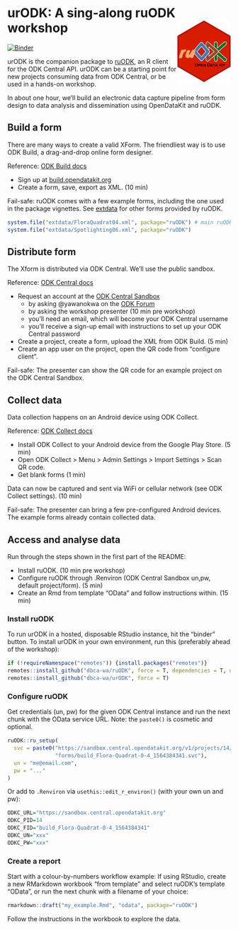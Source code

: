 
<!-- README.md is generated from README.Rmd. Please edit that file -->

# urODK: A sing-along ruODK workshop <img src="man/figures/ruODK.png" align="right" alt="Are you ODK?" width="120" />

<!-- badges: start -->

[![Binder](https://mybinder.org/badge_logo.svg)](https://mybinder.org/v2/gh/dbca-wa/urODK/master?urlpath=rstudio)
<!-- badges: end -->

urODK is the companion package to
[ruODK](\(https://dbca-wa.github.io/ruODK/\)), an R client for the ODK
Central API. urODK can be a starting point for new projects consuming
data from ODK Central, or be used in a hands-on workshop.

In about one hour, we’ll build an electronic data capture pipeline from
form design to data analysis and dissemination using OpenDataKit and
ruODK.

## Build a form

There are many ways to create a valid XForm. The friendliest way is to
use ODK Build, a drag-and-drop online form designer.

Reference: [ODK Build docs](https://docs.opendatakit.org/build-intro/)

  - Sign up at [build.opendatakit.org](https://build.opendatakit.org/)
  - Create a form, save, export as XML. (10 min)

Fail-safe: ruODK comes with a few example forms, including the one used
in the package vignettes. See
[extdata](https://github.com/dbca-wa/ruODK/tree/master/inst/extdata) for
other forms provided by
ruODK.

``` r
system.file("extdata/FloraQuadrat04.xml", package="ruODK") # main ruODK example
system.file("extdata/Spotlighting06.xml", package="ruODK")
```

## Distribute form

The Xform is distributed via ODK Central. We’ll use the public sandbox.

Reference: [ODK Central
docs](https://docs.opendatakit.org/central-using/)

  - Request an account at the [ODK Central
    Sandbox](https://sandbox.central.opendatakit.org/#/login?next=%2F)
      - by asking @yawanokwa on the [ODK
        Forum](https://forum.opendatakit.org/)
      - by asking the workshop presenter (10 min pre workshop)
      - you’ll need an email, which will become your ODK Central
        username
      - you’ll receive a sign-up email with instructions to set up your
        ODK Central password
  - Create a project, create a form, upload the XML from ODK Build. (5
    min)
  - Create an app user on the project, open the QR code from “configure
    client”.

Fail-safe: The presenter can show the QR code for an example project on
the ODK Central Sandbox.

## Collect data

Data collection happens on an Android device using ODK Collect.

Reference: [ODK Collect
docs](https://docs.opendatakit.org/collect-using/)

  - Install ODK Collect to your Android device from the Google Play
    Store. (5 min)
  - Open ODK Collect \> Menu \> Admin Settings \> Import Settings \>
    Scan QR code.
  - Get blank forms (1 min)

Data can now be captured and sent via WiFi or cellular network (see ODK
Collect settings). (10 min)

Fail-safe: The presenter can bring a few pre-configured Android devices.
The example forms already contain collected data.

## Access and analyse data

Run through the steps shown in the first part of the README:

  - Install ruODK. (10 min pre workshop)
  - Configure ruODK through .Renviron (ODK Central Sandbox un,pw,
    default project/form). (5 min)
  - Create an Rmd from template “OData” and follow instructions within.
    (15 min)

### Install ruODK

To run urODK in a hosted, disposable RStudio instance, hit the “binder”
button. To install urODK in your own environment, run this (preferably
ahead of the workshop):

``` r
if (!requireNamespace("remotes")) {install.packages("remotes")}
remotes::install_github("dbca-wa/ruODK", force = T, dependencies = T, upgrade = "ask")
remotes::install_github("dbca-wa/urODK", force = T)
```

### Configure ruODK

Get credentials (un, pw) for the given ODK Central instance and run the
next chunk with the OData service URL. Note: the `paste0()` is cosmetic
and optional.

``` r
ruODK::ru_setup(
  svc = paste0("https://sandbox.central.opendatakit.org/v1/projects/14/",
               "forms/build_Flora-Quadrat-0-4_1564384341.svc"), 
  un = "me@email.com", 
  pw = "..."
)
```

Or add to `.Renviron` via `usethis::edit_r_environ()` (with your own un
and pw):

``` r
ODKC_URL="https://sandbox.central.opendatakit.org"
ODKC_PID=14
ODKC_FID="build_Flora-Quadrat-0-4_1564384341"
ODKC_UN="xxx"
ODKC_PW="xxx"
```

### Create a report

Start with a colour-by-numbers workflow example: If using RStudio,
create a new RMarkdown workbook “from template” and select ruODK’s
template “OData”, or run the next chunk with a filename of your choice:

``` r
rmarkdown::draft("my_example.Rmd", "odata", package="ruODK")
```

Follow the instructions in the workbook to explore the data.
